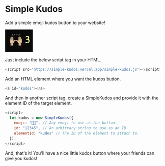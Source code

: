 # Simple Kudos

Add a simple emoji kudos button to your website!

![example](example.png "simple kudos example")

Just include the below script tag in your HTML.

```js
<script src="https://simple-kudos.vercel.app/simple-kudos.js"></script>
```

Add an HTML element where you want the kudos button.

```js
<a id="kudos"></a>
```

And then in another script tag, create a SimpleKudos and provide it with the element ID of the target element.

```js
<script>
  let kudos = new SimpleKudos({
    emoji: "🙌🏼", // Any emoji to use as the button.
    id: "12345", // An arbitrary string to use as an ID.
    elementId: "kudos" // The ID of the element to attach to.
  });
</script>
```

And, that's it! You'll have a nice little kudos button where your friends can give you kudos!
